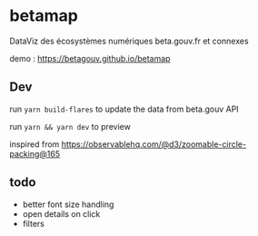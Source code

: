 # betamap

DataViz des écosystèmes numériques beta.gouv.fr et connexes

demo : https://betagouv.github.io/betamap

## Dev

run `yarn build-flares` to update the data from beta.gouv API

run `yarn && yarn dev` to preview

inspired from https://observablehq.com/@d3/zoomable-circle-packing@165

## todo

- better font size handling
- open details on click
- filters
